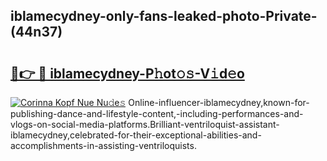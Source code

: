 ## iblamecydney-only-fans​-leaked-photo​-Private-(44n37)


# <h2><a href="https://mediaupload.pro?title=iblamecydney&ref=git">🔗👉 🔴 iblamecydney-P𝚑ot𝚘𝚜-V𝚒d𝚎o</a></h2>

[![Corinna Kopf Nue Nu𝚍e𝚜](https://i.imgur.com/0qMVB7G.gif)](https://mediaupload.pro?title=iblamecydney&ref=git)
Online-influencer-iblamecydney,known-for-publishing-dance-and-lifestyle-content,-including-performances-and-vlogs-on-social-media-platforms.Brilliant-ventriloquist-assistant-iblamecydney,celebrated-for-their-exceptional-abilities-and-accomplishments-in-assisting-ventriloquists.  